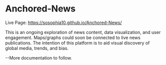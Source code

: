 # Anchored-News

Live Page: https://sosophia10.github.io/Anchored-News/

This is an ongoing exploration of news content, data visualization, and user engagement. Maps/graphs could soon be connected to live news publications. The intention of this platform is to aid visual discovery of global media, trends, and bias.

--More documentation to follow.
